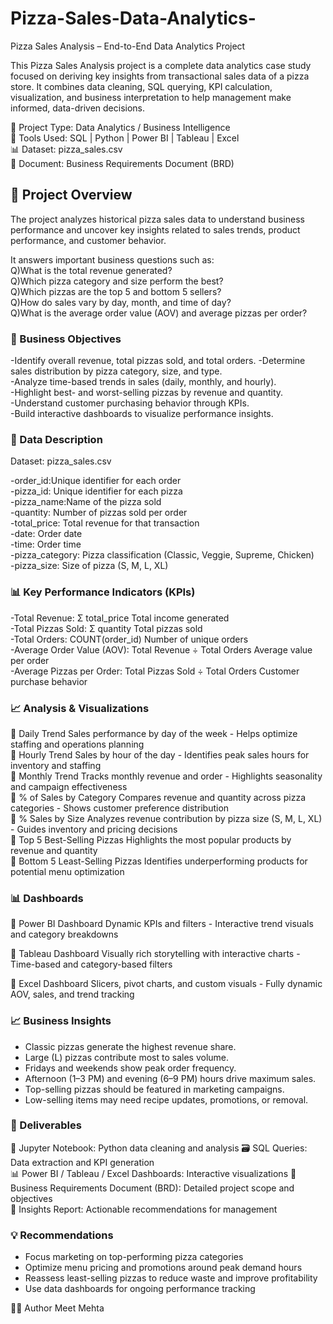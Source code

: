 # Pizza-Sales-Data-Analytics-

Pizza Sales Analysis – End-to-End Data Analytics Project

This Pizza Sales Analysis project is a complete data analytics case study focused on deriving key insights from transactional sales data of a pizza store. It combines data cleaning, SQL querying, KPI calculation, visualization, and business interpretation to help management make informed, data-driven decisions.

📁 Project Type: Data Analytics / Business Intelligence   
🧰 Tools Used: SQL | Python | Power BI | Tableau | Excel  
📊 Dataset: pizza_sales.csv  
📄 Document: Business Requirements Document (BRD)  

## 🎯 Project Overview

The project analyzes historical pizza sales data to understand business performance and uncover key insights related to sales trends, product performance, and customer behavior.

It answers important business questions such as:  
Q)What is the total revenue generated?  
Q)Which pizza category and size perform the best?  
Q)Which pizzas are the top 5 and bottom 5 sellers?  
Q)How do sales vary by day, month, and time of day?  
Q)What is the average order value (AOV) and average pizzas per order?  

### 🧠 Business Objectives
-Identify overall revenue, total pizzas sold, and total orders. 
-Determine sales distribution by pizza category, size, and type.  
-Analyze time-based trends in sales (daily, monthly, and hourly).  
-Highlight best- and worst-selling pizzas by revenue and quantity.  
-Understand customer purchasing behavior through KPIs.  
-Build interactive dashboards to visualize performance insights.  

### 🧾 Data Description

Dataset: pizza_sales.csv  

-order_id:Unique identifier for each order  
-pizza_id:	Unique identifier for each pizza  
-pizza_name:Name of the pizza sold  
-quantity:	Number of pizzas sold per order  
-total_price:	Total revenue for that transaction  
-date:	Order date  
-time:	Order time  
-pizza_category:	Pizza classification (Classic, Veggie, Supreme, Chicken)  
-pizza_size:	Size of pizza (S, M, L, XL)  

### 📊 Key Performance Indicators (KPIs)

-Total Revenue:	Σ total_price	Total income generated  
-Total Pizzas Sold:	Σ quantity	Total pizzas sold  
-Total Orders:	COUNT(order_id)	Number of unique orders  
-Average Order Value (AOV):	Total Revenue ÷ Total Orders	Average value per order  
-Average Pizzas per Order:	Total Pizzas Sold ÷ Total Orders	Customer purchase behavior  

### 📈 Analysis & Visualizations
🔹 Daily Trend
Sales performance by day of the week - Helps optimize staffing and operations planning  
🔹 Hourly Trend
Sales by hour of the day - Identifies peak sales hours for inventory and staffing  
🔹 Monthly Trend
Tracks monthly revenue and order - Highlights seasonality and campaign effectiveness  
🔹 % of Sales by Category
Compares revenue and quantity across pizza categories - Shows customer preference distribution  
🔹 % Sales by Size
Analyzes revenue contribution by pizza size (S, M, L, XL) - Guides inventory and pricing decisions  
🔹 Top 5 Best-Selling Pizzas
Highlights the most popular products by revenue and quantity  
🔹 Bottom 5 Least-Selling Pizzas
Identifies underperforming products for potential menu optimization  

### 📊 Dashboards
📘 Power BI Dashboard
Dynamic KPIs and filters - Interactive trend visuals and category breakdowns

📗 Tableau Dashboard
Visually rich storytelling with interactive charts - Time-based and category-based filters

📙 Excel Dashboard
Slicers, pivot charts, and custom visuals - Fully dynamic AOV, sales, and trend tracking

### 📈 Business Insights
- Classic pizzas generate the highest revenue share.
- Large (L) pizzas contribute most to sales volume.
- Fridays and weekends show peak order frequency.
- Afternoon (1–3 PM) and evening (6–9 PM) hours drive maximum sales.
- Top-selling pizzas should be featured in marketing campaigns.
- Low-selling items may need recipe updates, promotions, or removal.

### 🧩 Deliverables

📘 Jupyter Notebook: Python data cleaning and analysis 
🗃️ SQL Queries: Data extraction and KPI generation  
📊 Power BI / Tableau / Excel Dashboards: Interactive visualizations 
🧾 Business Requirements Document (BRD): Detailed project scope and objectives  
📄 Insights Report: Actionable recommendations for management  

### 💡 Recommendations

- Focus marketing on top-performing pizza categories
- Optimize menu pricing and promotions around peak demand hours
- Reassess least-selling pizzas to reduce waste and improve profitability
- Use data dashboards for ongoing performance tracking

👨‍💻 Author
Meet Mehta
